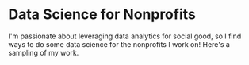 # Data Science for Nonprofits
I'm passionate about leveraging data analytics for social good, so I find ways to do some data science for the nonprofits I work on! Here's a sampling of my work.
